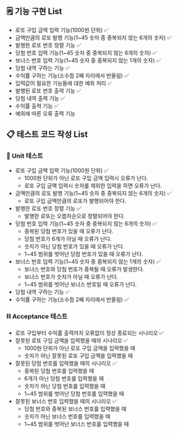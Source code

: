 ## 🗒️ **기능 구현 List**

- 로또 구입 금액 입력 기능(1000원 단위) ✅
- 금액만큼의 로또 발행 기능(1~45 숫자 중 중복되지 않는 6개의 숫자) ✅
- 발행한 로또 번호 정렬 기능 ✅
- 당첨 번호 입력 기능(1~45 숫자 중 중복되지 않는 6개의 숫자) ✅
- 보너스 번호 입력 기능(1~45 숫자 중 중복되지 않는 1개의 숫자) ✅
- 당첨 내역 구하는 기능 ✅
- 수익률 구하는 기능(소수점 2째 자리에서 반올림) ✅
- 입력값이 필요한 기능들에 대한 예외 처리 ✅
- 발행된 로또 번호 출력 기능 ✅
- 당첨 내역 출력 기능 ✅
- 수익률 출력 기능 ✅
- 예외에 따른 오류 출력 기능

## 📋 **테스트 코드 작성 List**

### 📏 Unit 테스트

- 로또 구입 금액 입력 기능(1000원 단위) ✅
  - 1000원 단위가 아닌 로또 구입 금액 입력시 오류가 난다.
  - 로또 구입 금액 입력시 숫자를 제외한 입력을 하면 오류가 난다.
- 금액만큼의 로또 발행 기능(1~45 숫자 중 중복되지 않는 6개의 숫자) ✅
  - 로또 구입 금액만큼의 로또가 발행되어야 한다.
- 발행한 로또 번호 정렬 기능 ✅
  - 발행한 로또는 오름차순으로 정렬되어야 한다.
- 당첨 번호 입력 기능(1~45 숫자 중 중복되지 않는 6개의 숫자) ✅
  - 중복된 당첨 번호가 있을 때 오류가 난다.
  - 당첨 번호가 6개가 아닐 때 오류가 난다.
  - 숫자가 아닌 당첨 번호가 있을 때 오류가 난다.
  - 1~45 범위를 벗어난 당첨 번호가 있을 때 오류가 난다.
- 보너스 번호 입력 기능(1~45 숫자 중 중복되지 않는 1개의 숫자) ✅
  - 보너스 번호와 당첨 번호가 중복될 때 오류가 발생한다.
  - 보너스 번호가 숫자가 아닐 때 오류가 난다.
  - 1~45 범위를 벗어난 보너스 번호일 때 오류가 난다.
- 당첨 내역 구하는 기능 ✅
- 수익률 구하는 기능(소수점 2째 자리에서 반올림) ✅

### ⛓️ Acceptance 테스트

- 로또 구입부터 수익률 출력까지 오류없이 정상 종료되는 시나리오 ✅
- 잘못된 로또 구입 금액을 입력했을 때의 시나리오 ✅
  - 1000원 단위가 아닌 로또 구입 금액을 입력했을 때
  - 숫자가 아닌 잘못된 로또 구입 금액을 입력했을 때
- 잘못된 당첨 번호를 입력했을 때의 시나리오 ✅
  - 중복된 당첨 번호를 입력했을 때
  - 6개가 아닌 당첨 번호를 입력했을 때
  - 숫자가 아닌 당첨 번호를 입력했을 때
  - 1~45 범위를 벗어난 당첨 번호를 입력했을 때
- 잘못된 보너스 번호 입력했을 때의 시나리오 ✅
  - 당첨 번호와 중복된 보너스 번호를 입력했을 때
  - 숫자가 아닌 보너스 번호를 입력했을 때
  - 1~45 범위를 벗어난 보너스 번호를 입력했을 때
